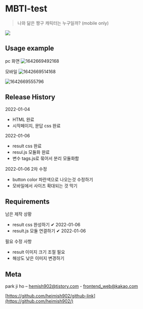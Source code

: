 # MBTI-test

> 나와 닮은 짱구 캐릭터는 누구일까? (mobile only)

<!-- <img src="https://img.shields.io/badge/-HTML5-E34F26?style=flat&logo=HTML5" />
<img src="https://img.shields.io/badge/-CSS3-1572B6?style=flat&logo=CSS3" />
<img src="https://img.shields.io/badge/-jQuery-0769AD?style=flat&logo=jQuery" /> -->

![](header.png)

## Usage example

pc 화면 
![1642669492168](https://user-images.githubusercontent.com/93975793/150307678-22546e6d-f19d-43d2-b9c1-207524179dab.png)

모바일 
![1642669514168](https://user-images.githubusercontent.com/93975793/150307747-581a4ba5-de95-451b-97ec-e852815b95e6.png)

![1642669555796](https://user-images.githubusercontent.com/93975793/150307777-e0217d8d-e0d8-400c-86c0-7ae5690940a3.png)

## Release History

2022-01-04
- HTML 완료
- 시작페이지, 문답 css 완료 

2022-01-06
- result css 완료 
- resul.js 모듈화 완료 
- 변수 tags.js로 묶어서 분리 모듈화함

2022-01-06 2차 수정 
- button color 파란색으로 나오는것 수정하기
- 모바일에서 사이즈 확대되는 것 막기

## Requirements

남은 제작 상황
- result css 완성하기 ✔ 2022-01-06
- result.js 모듈 연결하기 ✔ 2022-01-06

필요 수정 사항 
- result 이미지 크기 조절 필요 
- 해상도 낮은 이미지 변경하기 

## Meta

park ji ho – [hemish902@tistory.com](https://heimish902@tistory.com) - frontend_web@kakao.com

[https://github.com/heimish902/github-link](https://github.com/heimish902/)
